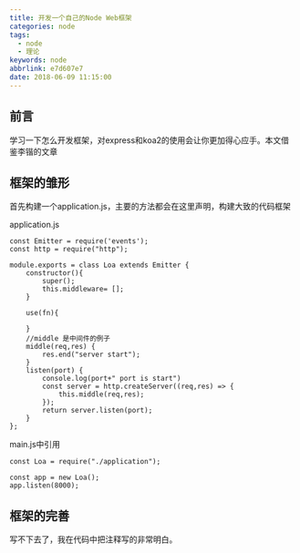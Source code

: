 ```yaml
---
title: 开发一个自己的Node Web框架
categories: node
tags:
  - node
  - 理论
keywords: node
abbrlink: e7d607e7
date: 2018-06-09 11:15:00
---
```


## 前言
学习一下怎么开发框架，对express和koa2的使用会让你更加得心应手。本文借鉴李锴的文章

## 框架的雏形

首先构建一个application.js，主要的方法都会在这里声明，构建大致的代码框架

application.js

```
const Emitter = require('events');
const http = require("http");

module.exports = class Loa extends Emitter {
    constructor(){
        super();
        this.middleware= [];
    }

    use(fn){

    }
    //middle 是中间件的例子
    middle(req,res) {
        res.end("server start");
    }
    listen(port) {
        console.log(port+" port is start")
        const server = http.createServer((req,res) => {
            this.middle(req,res);
        });
        return server.listen(port);
    }
};

```
main.js中引用

```
const Loa = require("./application");

const app = new Loa();
app.listen(8000);

```

## 框架的完善

写不下去了，我在代码中把注释写的非常明白。



















